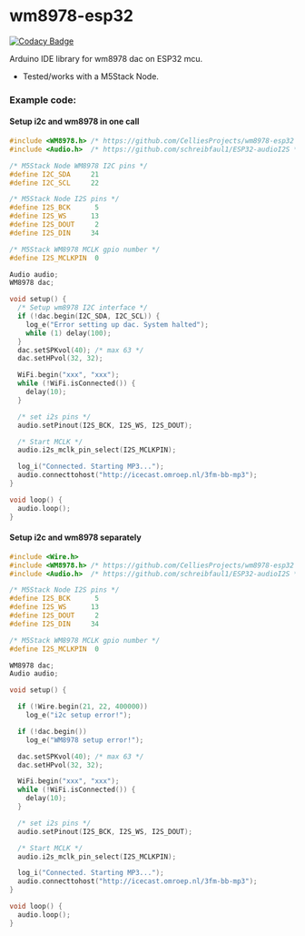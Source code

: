 # wm8978-esp32

[![Codacy Badge](https://app.codacy.com/project/badge/Grade/7bef2c7f6e0f4103ac73b2fea5449295)](https://www.codacy.com/gh/CelliesProjects/wm8978-esp32/dashboard?utm_source=github.com&amp;utm_medium=referral&amp;utm_content=CelliesProjects/wm8978-esp32&amp;utm_campaign=Badge_Grade)

Arduino IDE library for wm8978 dac on ESP32 mcu.

- Tested/works with a M5Stack Node.

### Example code:

#### Setup i2c and wm8978 in one call

```c++
#include <WM8978.h> /* https://github.com/CelliesProjects/wm8978-esp32 */
#include <Audio.h>  /* https://github.com/schreibfaul1/ESP32-audioI2S */

/* M5Stack Node WM8978 I2C pins */
#define I2C_SDA     21
#define I2C_SCL     22

/* M5Stack Node I2S pins */
#define I2S_BCK      5
#define I2S_WS      13
#define I2S_DOUT     2
#define I2S_DIN     34

/* M5Stack WM8978 MCLK gpio number */
#define I2S_MCLKPIN  0

Audio audio;
WM8978 dac;

void setup() {
  /* Setup wm8978 I2C interface */
  if (!dac.begin(I2C_SDA, I2C_SCL)) {
    log_e("Error setting up dac. System halted");
    while (1) delay(100);
  }
  dac.setSPKvol(40); /* max 63 */
  dac.setHPvol(32, 32);

  WiFi.begin("xxx", "xxx");
  while (!WiFi.isConnected()) {
    delay(10);
  }

  /* set i2s pins */
  audio.setPinout(I2S_BCK, I2S_WS, I2S_DOUT);

  /* Start MCLK */
  audio.i2s_mclk_pin_select(I2S_MCLKPIN);

  log_i("Connected. Starting MP3...");
  audio.connecttohost("http://icecast.omroep.nl/3fm-bb-mp3");
}

void loop() {
  audio.loop();
}

```

#### Setup i2c and wm8978 separately

```c++
#include <Wire.h>
#include <WM8978.h> /* https://github.com/CelliesProjects/wm8978-esp32 */
#include <Audio.h>  /* https://github.com/schreibfaul1/ESP32-audioI2S */

/* M5Stack Node I2S pins */
#define I2S_BCK      5
#define I2S_WS      13
#define I2S_DOUT     2
#define I2S_DIN     34

/* M5Stack WM8978 MCLK gpio number */
#define I2S_MCLKPIN  0

WM8978 dac;
Audio audio;

void setup() {

  if (!Wire.begin(21, 22, 400000))
    log_e("i2c setup error!");

  if (!dac.begin())
    log_e("WM8978 setup error!");

  dac.setSPKvol(40); /* max 63 */
  dac.setHPvol(32, 32);

  WiFi.begin("xxx", "xxx");
  while (!WiFi.isConnected()) {
    delay(10);
  }

  /* set i2s pins */
  audio.setPinout(I2S_BCK, I2S_WS, I2S_DOUT);

  /* Start MCLK */
  audio.i2s_mclk_pin_select(I2S_MCLKPIN);

  log_i("Connected. Starting MP3...");
  audio.connecttohost("http://icecast.omroep.nl/3fm-bb-mp3");
}

void loop() {
  audio.loop();
}
```

